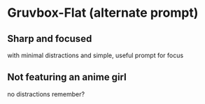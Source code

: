 # Gruvbox-Flat (alternate prompt)

## Sharp and focused
with minimal distractions and simple, useful prompt for focus

## Not featuring an anime girl
no distractions remember?

